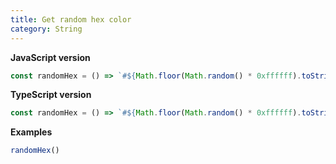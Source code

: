 ```yaml
---
title: Get random hex color
category: String
---
```


**JavaScript version**

```js
const randomHex = () => `#${Math.floor(Math.random() * 0xffffff).toString(16).padEnd(6, "0")}`

```

**TypeScript version**

```js
const randomHex = () => `#${Math.floor(Math.random() * 0xffffff).toString(16).padEnd(6, "0")}`
```

**Examples**

```js
randomHex()
```
